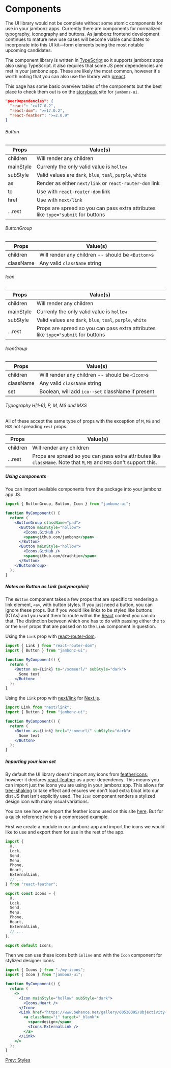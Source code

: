 # Components

The UI library would not be complete without some atomic components for use in your jambonz apps.
Currently there are components for normalized typography, iconography and buttons. As jambonz frontend
development continues to mature new use cases will become viable candidates to incorporate into this
UI kit—form elements being the most notable upcoming candidates.

The component library is written in [TypeScript](https://www.typescriptlang.org/) so it supports
jambonz apps also using TypeScript. it also requires that some JS peer dependencies are met in your
jambonz app. These are likely the most common, however it's worth noting that you can also use the
library with [preact](https://preactjs.com/).

This page has some basic overview tables of the components but the best place to check them out is
on the [storybook](https://jambonz-ui.vercel.app/) site for `jambonz-ui`.

```json
"peerDependencies": {
  "react": ">=17.0.2",
  "react-dom": ">=17.0.2",
  "react-feather": ">=2.0.9"
}
```

###### Button

| Props     | Value(s)                                                                          |
| --------- | --------------------------------------------------------------------------------- |
| children  | Will render any children                                                          |
| mainStyle | Currenly the only valid value is `hollow`                                         |
| subStyle  | Valid values are `dark`, `blue`, `teal`, `purple`, `white`                        |
| as        | Render as either `next/link` or `react-router-dom` link                           |
| to        | Use with `react-router-dom` link                                                  |
| href      | Use with `next/link`                                                              |
| ...rest   | Props are spread so you can pass extra attributes like `type="submit` for buttons |

###### ButtonGroup

| Props     | Value(s)                                          |
| --------- | ------------------------------------------------- |
| children  | Will render any children -- should be `<Button>`s |
| className | Any valid `className` string                      |

###### Icon

| Props     | Value(s)                                                                          |
| --------- | --------------------------------------------------------------------------------- |
| children  | Will render any children                                                          |
| mainStyle | Currenly the only valid value is `hollow`                                         |
| subStyle  | Valid values are `dark`, `blue`, `teal`, `purple`, `white`                        |
| ...rest   | Props are spread so you can pass extra attributes like `type="submit` for buttons |

###### IconGroup

| Props     | Value(s)                                          |
| --------- | ------------------------------------------------- |
| children  | Will render any children -- should be `<Icon>`s   |
| className | Any valid `className` string                      |
| set       | Boolean, will add `ico--set` className if present |

###### Typography H[1-6], P, M, MS and MXS

All of these accept the same type of props with the exception of `M`, `MS` and `MXS` not spreading `rest` props.

| Props    | Value(s)                                                                                                              |
| -------- | --------------------------------------------------------------------------------------------------------------------- |
| children | Will render any children                                                                                              |
| ...rest  | Props are spread so you can pass extra attributes like `className`. Note that `M`, `MS` and `MXS` don't support this. |

##### Using components

You can import available components from the package into your jambonz app JS.

```jsx
import { ButtonGroup, Button, Icon } from "jambonz-ui";

function MyComponent() {
  return (
    <ButtonGroup className="pad">
      <Button mainStyle="hollow">
        <Icons.GitHub />
        <span>github.com/jambonz</span>
      </Button>
      <Button mainStyle="hollow">
        <Icons.GitHub />
        <span>github.com/drachtio</span>
      </Button>
    </ButtonGroup>
  );
}
```

##### Notes on Button as Link (polymorphic)

The `Button` component takes a few props that are specific to rendering a link element, `<a>`,
with button styles. If you just need a button, you can ignore these props. But if you would like
links to be styled like buttons (CTAs) and you want them to route within the [React](https://reactjs.org/)
context you can do that. The distinction between which one has to do with passing either the `to` or
the `href` props that are passed on to the `Link` component in question.

Using the `Link` prop with [react-router-dom](https://reactrouter.com/docs/en/v6/components/link).

```jsx
import { Link } from "react-router-dom";
import { Button } from "jambonz-ui";

function MyComponent() {
  return (
    <Button as={Link} to="/someurl/" subStyle="dark">
      Some text
    </Button>
  );
}
```

Using the `Link` prop with [next/link](https://nextjs.org/docs/api-reference/next/link) for [Next.js](https://nextjs.org/).

```jsx
import Link from "next/link";
import { Button } from "jambonz-ui";

function MyComponent() {
  return (
    <Button as={Link} href="/someurl/" subStyle="dark">
      Some text
    </Button>
  );
}
```

##### Importing your icon set

By default the UI library doesn't import any icons from [feathericons](https://feathericons.com/),
however it declares [react-feather](https://github.com/feathericons/react-feather) as a peer dependency.
This means you can import just the icons you are using in your jambonz app. This allows for
[tree-shaking](https://developer.mozilla.org/en-US/docs/Glossary/Tree_shaking) to take effect and ensures
we don't load extra bloat into our dist JS that isn't explicitly used. The `Icon` component renders a
stylized design icon with many visual variations.

You can see how we import the feather icons used on this site
[here](https://github.com/jambonz/next-static-site/blob/main/src/components/icons.js).
But for a quick reference here is a compressed example.

First we create a module in our jambonz app and import the icons we would
like to use and export them for use in the rest of the app.

```jsx
import {
  X,
  Lock,
  Send,
  Menu,
  Phone,
  Heart,
  ExternalLink,
  // ...
} from "react-feather";

export const Icons = {
  X,
  Lock,
  Send,
  Menu,
  Phone,
  Heart,
  ExternalLink,
  // ...
};

export default Icons;
```

Then we can use these icons both `inline` and with the `Icon` component for stylized designer icons.

```jsx
import { Icons } from "./my-icons";
import { Icon } from "jambonz-ui";

function MyComponent() {
  return (
    <>
      <Icon mainStyle="hollow" subStyle="dark">
        <Icons.Heart />
      </Icon>
      <Link href="https://www.behance.net/gallery/60530395/Objectivity-Free-Font-Family">
        <a className="i" target="_blank">
          <span>design</span>
          <Icons.ExternalLink />
        </a>
      </Link>
    </>
  );
}
```

<p class="flex">
<a href="/docs/jambonz-ui/styles/">Prev: Styles</a>
<span>&nbsp;</span>
</p>
